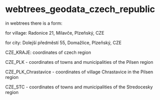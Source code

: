 # webtrees_geodata_czech_republic
in webtrees there is a form:

for village: Radonice 21, Milavče, Plzeňský, CZE

for city: Dolejší předměstí 55, Domažlice, Plzeňský, CZE

CZE_KRAJE: coordinates of czech region

CZE_PLK - coordinates of towns and municipalities of the Pilsen region

CZE_PLK_Chrastavice - coordinates of village Chrastavice in the Pilsen region

CZE_STC - coordinates of towns and municipalities of the Stredocesky region

